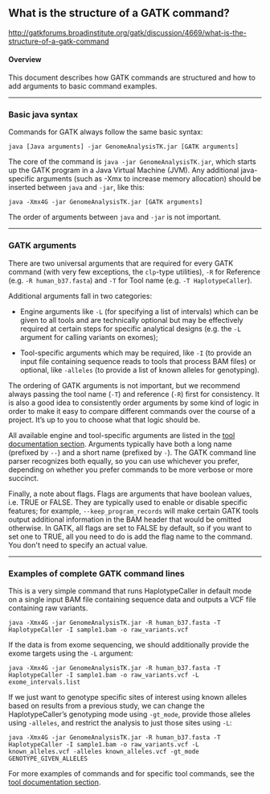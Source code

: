 ## What is the structure of a GATK command?

http://gatkforums.broadinstitute.org/gatk/discussion/4669/what-is-the-structure-of-a-gatk-command

<h4>Overview</h4>
<p>This document describes how GATK commands are structured and how to add arguments to basic command examples.</p>
<hr />
<h3>Basic java syntax</h3>
<p>Commands for GATK always follow the same basic syntax: </p>
<pre><code class="pre_md">java [Java arguments] -jar GenomeAnalysisTK.jar [GATK arguments]</code class="pre_md"></pre>
<p>The core of the command is <code>java -jar GenomeAnalysisTK.jar</code>, which starts up the GATK program in a Java Virtual Machine (JVM). Any additional java-specific arguments (such as -Xmx to increase memory allocation) should be inserted between <code>java</code> and <code>-jar</code>, like this:</p>
<pre><code class="pre_md">java -Xmx4G -jar GenomeAnalysisTK.jar [GATK arguments]</code class="pre_md"></pre>
<p>The order of arguments between <code>java</code> and <code>-jar</code> is not important.</p>
<hr />
<h3>GATK arguments</h3>
<p>There are two universal arguments that are required for every GATK command (with very few exceptions, the <code>clp</code>-type utilities), <code>-R</code> for Reference (e.g. <code>-R human_b37.fasta</code>) and <code>-T</code> for Tool name (e.g. <code>-T HaplotypeCaller</code>).</p>
<p>Additional arguments fall in two categories: </p>
<ul>
<li>
<p>Engine arguments like <code>-L</code> (for specifying a list of intervals) which can be given to all tools and are technically optional but may be effectively required at certain steps for specific analytical designs (e.g. the <code>-L</code> argument for calling variants on exomes);</p>
</li>
<li>Tool-specific arguments which may be required, like <code>-I</code> (to provide an input file containing sequence reads to tools that process BAM files) or optional, like <code>-alleles</code> (to provide a list of known alleles for genotyping). </li>
</ul>
<p>The ordering of GATK arguments is not important, but we recommend always passing the tool name (<code>-T</code>) and reference (<code>-R</code>) first for consistency. It is also a good idea to consistently order arguments by some kind of logic in order to make it easy to compare different commands over the course of a project. It’s up to you to choose what that logic should be.</p>
<p>All available engine and tool-specific arguments are listed in the <a href="https://www.broadinstitute.org/gatk/guide/tooldocs">tool documentation section</a>. Arguments typically have both a long name (prefixed by <code>--</code>) and a short name (prefixed by <code>-</code>). The GATK command line parser recognizes both equally, so you can use whichever you prefer, depending on whether you prefer commands to be more verbose or more succinct. </p>
<p>Finally, a note about flags. Flags are arguments that have boolean values, i.e. TRUE or FALSE. They are typically used to enable or disable specific features; for example, <code>--keep_program_records</code> will make certain GATK tools output additional information in the BAM header that would be omitted otherwise. In GATK, all flags are set to FALSE by default, so if you want to set one to TRUE, all you need to do is add the flag name to the command. You don't need to specify an actual value.</p>
<hr />
<h3>Examples of complete GATK command lines</h3>
<p>This is a very simple command that runs HaplotypeCaller in default mode on a single input BAM file containing sequence data and outputs a VCF file containing raw variants.</p>
<pre><code class="pre_md">java -Xmx4G -jar GenomeAnalysisTK.jar -R human_b37.fasta -T HaplotypeCaller -I sample1.bam -o raw_variants.vcf</code class="pre_md"></pre>
<p>If the data is from exome sequencing, we should additionally provide the exome targets using the <code>-L</code> argument:</p>
<pre><code class="pre_md">java -Xmx4G -jar GenomeAnalysisTK.jar -R human_b37.fasta -T HaplotypeCaller -I sample1.bam -o raw_variants.vcf -L exome_intervals.list</code class="pre_md"></pre>
<p>If we just want to genotype specific sites of interest using known alleles based on results from a previous study, we can change the HaplotypeCaller’s genotyping mode using <code>-gt_mode</code>, provide those alleles using <code>-alleles</code>, and restrict the analysis to just those sites using <code>-L</code>:</p>
<pre><code class="pre_md">java -Xmx4G -jar GenomeAnalysisTK.jar -R human_b37.fasta -T HaplotypeCaller -I sample1.bam -o raw_variants.vcf -L known_alleles.vcf -alleles known_alleles.vcf -gt_mode GENOTYPE_GIVEN_ALLELES</code class="pre_md"></pre>
<p>For more examples of commands and for specific tool commands, see the <a href="https://www.broadinstitute.org/gatk/guide/tooldocs">tool documentation section</a>.</p>